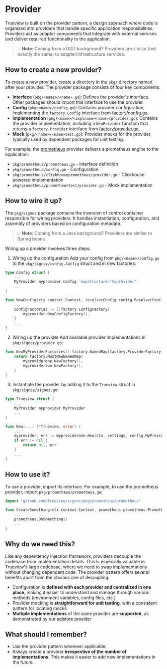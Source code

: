 # Provider

Trueview is built on the provider pattern, a design approach where code is organized into providers that handle specific application responsibilities. Providers act as adapter components that integrate with external services and deliver required functionality to the application.

> 💡 **Note**: Coming from a DDD background? Providers are similar (not exactly the same) to adapter/infrastructure services.

## How to create a new provider?

To create a new provider, create a directory in the `pkg/` directory named after your provider. The provider package consists of four key components:

- **Interface** (`pkg/<name>/<name>.go`): Defines the provider's interface. Other packages should import this interface to use the provider.
- **Config** (`pkg/<name>/config.go`): Contains provider configuration, implementing the `factory.Config` interface from [factory/config.go](/pkg/factory/config.go).
- **Implementation** (`pkg/<name>/<implname><name>/provider.go`): Contains the provider implementation, including a `NewProvider` function that returns a `factory.Provider` interface from [factory/provider.go](/pkg/factory/provider.go).
- **Mock** (`pkg/<name>/<name>test.go`): Provides mocks for the provider, typically used by dependent packages for unit testing.

For example, the [prometheus](/pkg/prometheus) provider delivers a prometheus engine to the application:

- `pkg/prometheus/prometheus.go` - Interface definition
- `pkg/prometheus/config.go` - Configuration
- `pkg/prometheus/clickhouseprometheus/provider.go` - Clickhouse-powered implementation
- `pkg/prometheus/prometheustest/provider.go` - Mock implementation

## How to wire it up?

The `pkg/signoz` package contains the inversion of control container responsible for wiring providers. It handles instantiation, configuration, and assembly of providers based on configuration metadata.

> 💡 **Note**: Coming from a Java background? Providers are similar to Spring beans.

Wiring up a provider involves three steps:

1. Wiring up the configuration
Add your config from `pkg/<name>/config.go` to the `pkg/signoz/config.Config` struct and in new factories:

```go
type Config struct {
    ...
	MyProvider myprovider.Config `mapstructure:"myprovider"`
    ...
}

func NewConfig(ctx context.Context, resolverConfig config.ResolverConfig, ....) (Config, error) {
    ...
	configFactories := []factory.ConfigFactory{
        myprovider.NewConfigFactory(),
	}
    ...
}
```

2. Wiring up the provider
Add available provider implementations in `pkg/signoz/provider.go`:

```go
func NewMyProviderFactories() factory.NamedMap[factory.ProviderFactory[myprovider.MyProvider, myprovider.Config]] {
	return factory.MustNewNamedMap(
        myproviderone.NewFactory(),
        myprovidertwo.NewFactory(),
	)
}
```

3. Instantiate the provider by adding it to the `Trueview` struct in `pkg/signoz/signoz.go`:

```go
type Trueview struct {
    ...
    MyProvider myprovider.MyProvider
    ...
}

func New(...) (*Trueview, error) {
    ...
    myprovider, err := myproviderone.New(ctx, settings, config.MyProvider, "one/two")
    if err != nil {
        return nil, err
    }
    ...
}
```

## How to use it?

To use a provider, import its interface. For example, to use the prometheus provider, import `pkg/prometheus/prometheus.go`:

```go
import "github.com/Trueview/signoz/pkg/prometheus/prometheus"

func CreateSomething(ctx context.Context, prometheus prometheus.Prometheus) {
    ...
    prometheus.DoSomething()
    ...
}
```

## Why do we need this?

Like any dependency injection framework, providers decouple the codebase from implementation details. This is especially valuable in Trueview's large codebase, where we need to swap implementations without changing dependent code. The provider pattern offers several benefits apart from the obvious one of decoupling:

- Configuration is **defined with each provider and centralized in one place**, making it easier to understand and manage through various methods (environment variables, config files, etc.)
- Provider mocking is **straightforward for unit testing**, with a consistent pattern for locating mocks
- **Multiple implementations** of the same provider are **supported**, as demonstrated by our sqlstore provider

## What should I remember?

- Use the provider pattern wherever applicable.
- Always create a provider **irrespective of the number of implementations**. This makes it easier to add new implementations in the future.
